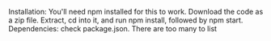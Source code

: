 Installation: You'll need npm installed for this to work.
Download the code as a zip file. Extract, cd into it, and run npm install, followed by npm start.
Dependencies: check package.json. There are too many to list
